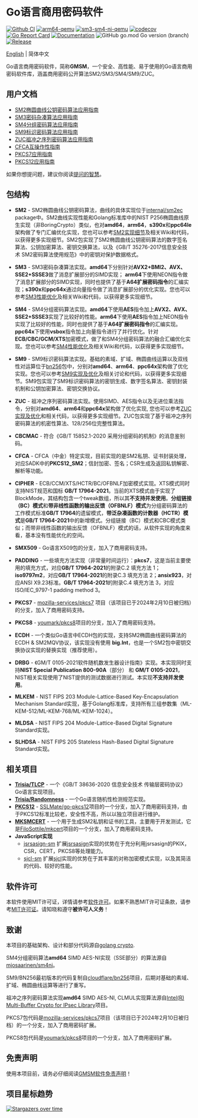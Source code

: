 # Go语言商用密码软件

[![Github CI](https://github.com/emmansun/gmsm/actions/workflows/ci.yml/badge.svg)](https://github.com/emmansun/gmsm/actions/workflows/ci.yml)
[![arm64-qemu](https://github.com/emmansun/gmsm/actions/workflows/test_qemu.yml/badge.svg)](https://github.com/emmansun/gmsm/actions/workflows/test_qemu.yml)
[![sm3-sm4-ni-qemu](https://github.com/emmansun/gmsm/actions/workflows/test_sm_ni.yml/badge.svg)](https://github.com/emmansun/gmsm/actions/workflows/test_sm_ni.yml)
[![codecov](https://codecov.io/gh/emmansun/gmsm/branch/main/graph/badge.svg?token=Otdi8m8sFj)](https://codecov.io/gh/emmansun/gmsm)
[![Go Report Card](https://goreportcard.com/badge/github.com/emmansun/gmsm)](https://goreportcard.com/report/github.com/emmansun/gmsm)
[![Documentation](https://godoc.org/github.com/emmansun/gmsm?status.svg)](https://godoc.org/github.com/emmansun/gmsm)
![GitHub go.mod Go version (branch)](https://img.shields.io/github/go-mod/go-version/emmansun/gmsm)
[![Release](https://img.shields.io/github/release/emmansun/gmsm/all.svg)](https://github.com/emmansun/gmsm/releases)

[English](README-EN.md) | 简体中文

Go语言商用密码软件，简称**GMSM**，一个安全、高性能、易于使用的Go语言商用密码软件库，涵盖商用密码公开算法SM2/SM3/SM4/SM9/ZUC。

## 用户文档
- [SM2椭圆曲线公钥密码算法应用指南](./docs/sm2.md) 
- [SM3密码杂凑算法应用指南](./docs/sm3.md) 
- [SM4分组密码算法应用指南](./docs/sm4.md) 
- [SM9标识密码算法应用指南](./docs/sm9.md)
- [ZUC祖冲之序列密码算法应用指南](./docs/zuc.md)
- [CFCA互操作性指南](./docs/cfca.md)
- [PKCS7应用指南](./docs/pkcs7.md)
- [PKCS12应用指南](./docs/pkcs12.md)

如果你想提问题，建议你阅读[提问的智慧](https://github.com/ryanhanwu/How-To-Ask-Questions-The-Smart-Way/blob/main/README-zh_CN.md)。

## 包结构
- **SM2** - SM2椭圆曲线公钥密码算法，曲线的具体实现位于[internal/sm2ec](https://github.com/emmansun/gmsm/tree/main/internal/sm2ec) package中。SM2曲线实现性能和Golang标准库中的NIST P256椭圆曲线原生实现（非BoringCrypto）类似，也对**amd64**，**arm64**，**s390x**和**ppc64le**架构做了专门汇编优化实现，您也可以参考[SM2实现细节](https://github.com/emmansun/gmsm/wiki/SM2%E6%80%A7%E8%83%BD%E4%BC%98%E5%8C%96)及相关Wiki和代码，以获得更多实现细节。SM2包实现了SM2椭圆曲线公钥密码算法的数字签名算法、公钥加密算法、密钥交换算法，以及《GB/T 35276-2017信息安全技术 SM2密码算法使用规范》中的密钥对保护数据格式。

- **SM3** - SM3密码杂凑算法实现。**amd64**下分别针对**AVX2+BMI2、AVX、SSE2+SSSE3**做了消息扩展部分的SIMD实现； **arm64**下使用NEON指令做了消息扩展部分的SIMD实现，同时也提供了基于**A64扩展密码指令**的汇编实现；**s390x**和**ppc64x**通过向量指令做了消息扩展部分的优化实现。您也可以参考[SM3性能优化](https://github.com/emmansun/gmsm/wiki/SM3%E6%80%A7%E8%83%BD%E4%BC%98%E5%8C%96)及相关Wiki和代码，以获得更多实现细节。

- **SM4** - SM4分组密码算法实现。**amd64**下使用**AES**指令加上**AVX2、AVX、SSE2+SSSE3**实现了比较好的性能。**arm64**下使用**AES**指令加上NEON指令实现了比较好的性能，同时也提供了基于**A64扩展密码指令**的汇编实现。**ppc64x**下使用**vsbox**指令加上向量指令进行了并行优化。针对**ECB/CBC/GCM/XTS**加密模式，做了和SM4分组密码算法的融合汇编优化实现。您也可以参考[SM4性能优化](https://github.com/emmansun/gmsm/wiki/SM4%E6%80%A7%E8%83%BD%E4%BC%98%E5%8C%96)及相关Wiki和代码，以获得更多实现细节。

- **SM9** - SM9标识密码算法实现。基础的素域、扩域、椭圆曲线运算以及双线性对运算位于[bn256](https://github.com/emmansun/gmsm/tree/main/sm9/bn256)包中，分别对**amd64**、**arm64**、**ppc64x**架构做了优化实现。您也可以参考[SM9实现及优化](https://github.com/emmansun/gmsm/wiki/SM9%E5%AE%9E%E7%8E%B0%E5%8F%8A%E4%BC%98%E5%8C%96)及相关讨论和代码，以获得更多实现细节。SM9包实现了SM9标识密码算法的密钥生成、数字签名算法、密钥封装机制和公钥加密算法、密钥交换协议。

- **ZUC** - 祖冲之序列密码算法实现。使用SIMD、AES指令以及无进位乘法指令，分别对**amd64**、**arm64**和**ppc64x**架构做了优化实现, 您也可以参考[ZUC实现及优化](https://github.com/emmansun/gmsm/wiki/Efficient-Software-Implementations-of-ZUC)和相关代码，以获得更多实现细节。ZUC包实现了基于祖冲之序列密码算法的机密性算法、128/256位完整性算法。

- **CBCMAC** - 符合《GB/T 15852.1-2020 采用分组密码的机制》的消息鉴别码。 
- **CFCA** - CFCA（中金）特定实现，目前实现的是SM2私钥、证书封装处理，对应SADK中的**PKCS12_SM2**；信封加密、签名；CSR生成及返回私钥解密、解析等功能。

- **CIPHER** - ECB/CCM/XTS/HCTR/BC/OFBNLF加密模式实现。XTS模式同时支持NIST规范和国标 **GB/T 17964-2021**。当前的XTS模式由于实现了BlockMode，其结构包含一个tweak数组，所以其**不支持并发使用**。**分组链接（BC）模式**和**带非线性函数的输出反馈（OFBNLF）模式**为分组密码算法的工作模式标准**GB/T 17964**的遗留模式，**带泛杂凑函数的计数器（HCTR）模式**是**GB/T 17964-2021**中的新增模式。分组链接（BC）模式和CBC模式类似；而带非线性函数的输出反馈（OFBNLF）模式的话，从软件实现的角度来看，基本没有性能优化的空间。

- **SMX509** - Go语言X509包的分支，加入了商用密码支持。

- **PADDING** - 一些填充方法实现（非常量时间运行）：**pkcs7**，这是当前主要使用的填充方式，对应**GB/T 17964-2021**的附录C.2 填充方法 1；**iso9797m2**，对应**GB/T 17964-2021**的附录C.3 填充方法 2；**ansix923**，对应ANSI X9.23标准。**GB/T 17964-2021**的附录C.4 填充方法 3，对应ISO/IEC_9797-1 padding method 3。

- **PKCS7** - [mozilla-services/pkcs7](https://github.com/mozilla-services/pkcs7) 项目（该项目已于2024年2月10日被归档）的分支，加入了商用密码支持。

- **PKCS8** - [youmark/pkcs8](https://github.com/youmark/pkcs8)项目的分支，加入了商用密码支持。

- **ECDH** - 一个类似Go语言中ECDH包的实现，支持SM2椭圆曲线密码算法的ECDH & SM2MQV协议，该实现没有使用 **big.Int**，也是一个SM2包中密钥交换协议实现的替换实现（推荐使用）。

- **DRBG** - 《GM/T 0105-2021软件随机数发生器设计指南》实现。本实现同时支持**NIST Special Publication 800-90A**（部分） 和 **GM/T 0105-2021**，NIST相关实现使用了NIST提供的测试数据进行测试。本实现**不支持并发使用**。

- **MLKEM** - NIST FIPS 203  Module-Lattice-Based Key-Encapsulation Mechanism Standard实现，基于Golang标准库，支持所有三组参数集（ML-KEM-512/ML-KEM-768/ML-KEM-1024）。
  
- **MLDSA** - NIST FIPS 204 Module-Lattice-Based Digital Signature Standard实现。

- **SLHDSA** - NIST FIPS 205 Stateless Hash-Based Digital Signature Standard实现。

## 相关项目
- **[Trisia/TLCP](https://github.com/Trisia/gotlcp)** - 一个《GB/T 38636-2020 信息安全技术 传输层密码协议》Go语言实现项目。 
- **[Trisia/Randomness](https://github.com/Trisia/randomness)** - 一个Go语言随机性检测规范实现。
- **[PKCS12](https://github.com/emmansun/go-pkcs12)** - [SSLMate/go-pkcs12](https://github.com/SSLMate/go-pkcs12)项目的一个分支，加入了商用密码支持，由于PKCS12标准比较老，安全性不高，所以以独立项目进行维护。
- **[MKSMCERT](https://github.com/emmansun/mksmcert)** - 一个用于生成SM2私钥和证书的工具，主要用于开发测试，它是[FiloSottile/mkcert](https://github.com/FiloSottile/mkcert)项目的一个分支，加入了商用密码支持。
- **JavaScript实现**
  - [jsrsasign-sm](https://github.com/emmansun/sm2js) 扩展[jsrsasign](https://github.com/kjur/jsrsasign)实现的优势在于充分利用jsrsasign的PKIX，CSR，CERT，PKCS8等处理能力。
  - [sjcl-sm](https://github.com/emmansun/sm4js) 扩展[sjcl](https://github.com/bitwiseshiftleft/sjcl)实现的优势在于其丰富的对称加密模式实现，以及其简洁的代码、较好的性能。

## 软件许可
本软件使用MIT许可证，详情请参考[软件许可](./LICENSE)。如果不熟悉MIT许可证条款，请参考[MIT许可证](https://zh.wikipedia.org/zh-cn/MIT%E8%A8%B1%E5%8F%AF%E8%AD%89)。请知晓和遵守**被许可人义务**！

## 致谢
本项目的基础架构、设计和部分代码源自[golang crypto](https://github.com/golang/go/commits/master/src/crypto).

SM4分组密码算法**amd64** SIMD AES-NI实现（SSE部分）的算法源自[mjosaarinen/sm4ni](https://github.com/mjosaarinen/sm4ni)。

SM9/BN256最初版本的代码复制自[cloudflare/bn256](https://github.com/cloudflare/bn256)项目，后期对基础的素域、扩域、椭圆曲线运算等进行了重写。

祖冲之序列密码算法实现**amd64** SIMD AES-NI, CLMUL实现算法源自[Intel(R) Multi-Buffer Crypto for IPsec Library](https://github.com/intel/intel-ipsec-mb/)项目。

PKCS7包代码是[mozilla-services/pkcs7](https://github.com/mozilla-services/pkcs7)项目（该项目已于2024年2月10日被归档）的一个分支，加入了商用密码扩展。

PKCS8包代码是[youmark/pkcs8](https://github.com/youmark/pkcs8)项目的一个分支，加入了商用密码扩展。

## 免责声明

使用本项目前，请务必仔细阅读[GMSM软件免责声明](DISCLAIMER.md)！

## 项目星标趋势
[![Stargazers over time](https://starchart.cc/emmansun/gmsm.svg?variant=adaptive)](https://starchart.cc/emmansun/gmsm)
